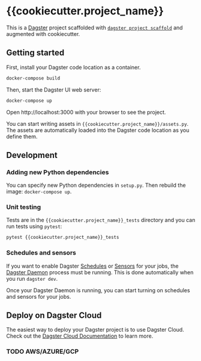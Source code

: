 # {{cookiecutter.project_name}}

This is a [Dagster](https://dagster.io/) project scaffolded with [`dagster project scaffold`](https://docs.dagster.io/getting-started/create-new-project) and augmented with cookiecutter.

## Getting started

First, install your Dagster code location as a container.

```bash
docker-compose build
```

Then, start the Dagster UI web server:

```bash
docker-compose up
```

Open http://localhost:3000 with your browser to see the project.

You can start writing assets in `{{cookiecutter.project_name}}/assets.py`. The assets are automatically loaded into the Dagster code location as you define them.

## Development


### Adding new Python dependencies

You can specify new Python dependencies in `setup.py`. Then rebuild the image: `docker-compose up`.

### Unit testing

Tests are in the `{{cookiecutter.project_name}}_tests` directory and you can run tests using `pytest`:

```bash
pytest {{cookiecutter.project_name}}_tests
```

### Schedules and sensors

If you want to enable Dagster [Schedules](https://docs.dagster.io/concepts/partitions-schedules-sensors/schedules) or [Sensors](https://docs.dagster.io/concepts/partitions-schedules-sensors/sensors) for your jobs, the [Dagster Daemon](https://docs.dagster.io/deployment/dagster-daemon) process must be running. This is done automatically when you run `dagster dev`.

Once your Dagster Daemon is running, you can start turning on schedules and sensors for your jobs.

## Deploy on Dagster Cloud

The easiest way to deploy your Dagster project is to use Dagster Cloud. Check out the [Dagster Cloud Documentation](https://docs.dagster.cloud) to learn more.

### TODO AWS/AZURE/GCP